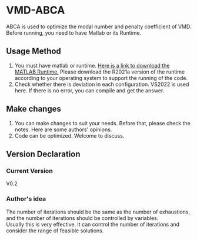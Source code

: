 # VMD-ABCA
ABCA is used to optimize the modal number and penalty coefficient of VMD. <br>
Before running, you need to have Matlab or its Runtime.
## Usage Method
1. You must have matlab or runtime. [Here is a link to download the MATLAB Runtime.](https://ww2.mathworks.cn/products/compiler/matlab-runtime.html?s_tid=srchtitle_runtime_1) Please download the R2021a version of the runtime according to your operating system to support the running of the code.
2. Check whether there is deviation in each configuration. VS2022 is used here. If there is no error, you can compile and get the answer.
## Make changes
1. You can make changes to suit your needs. Before that, please check the notes. Here are some authors' opinions.
2. Code can be optimized. Welcome to discuss.
## Version Declaration
### Current Version
V0.2
### Author's idea
The number of iterations should be the same as the number of exhaustions, and the number of iterations should be controlled by variables. <br>
Usually this is very effective. It can control the number of iterations and consider the range of feasible solutions.
